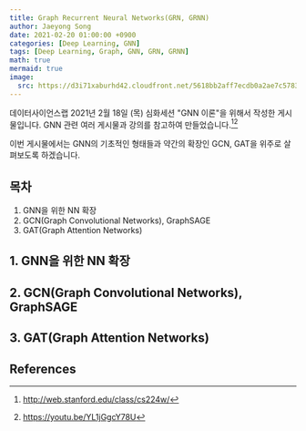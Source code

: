 ```yaml
---
title: Graph Recurrent Neural Networks(GRN, GRNN)
author: Jaeyong Song
date: 2021-02-20 01:00:00 +0900
categories: [Deep Learning, GNN]
tags: [Deep Learning, Graph, GNN, GRN, GRNN]
math: true
mermaid: true
image:
  src: https://d3i71xaburhd42.cloudfront.net/5618bb2aff7ecdb0a2ae7c57838d156f731008ff/3-Figure2-1.png
---
```


데이터사이언스랩 2021년 2월 18일 (목) 심화세션 "GNN 이론"을 위해서 작성한 게시물입니다. GNN 관련 여러 게시물과 강의를 참고하여 만들었습니다.[^CS224w][^Idea Factory KAIST]

이번 게시물에서는 GNN의 기초적인 형태들과 약간의 확장인 GCN, GAT을 위주로 살펴보도록 하겠습니다.

## 목차

1. GNN을 위한 NN 확장
2. GCN(Graph Convolutional Networks), GraphSAGE
3. GAT(Graph Attention Networks)



## 1. GNN을 위한 NN 확장



## 2. GCN(Graph Convolutional Networks), GraphSAGE



## 3. GAT(Graph Attention Networks)







## References

[^CS224w]: http://web.stanford.edu/class/cs224w/
[^Idea Factory KAIST]:https://youtu.be/YL1jGgcY78U
